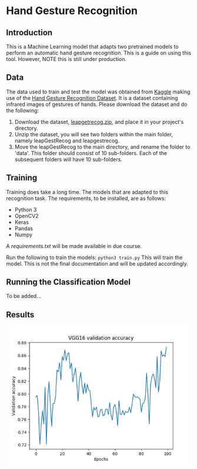 # Hand Gesture Recognition
## Introduction
This is a Machine Learning model that adapts two pretrained models to perform an automatic hand gesture recognition. This is a guide on using this tool. However, NOTE this is still under production.
## Data
The data used to train and test the model was obtained from [Kaggle](kaggle.com) making use of the [Hand Gesture Recognition Dataset](https://www.kaggle.com/gti-upm/leapgestrecog). It is a dataset containing infrared images of gestures of hands. Please download the dataset and do the following:
   1. Download the dataset, [leapgetrecog.zip](https://www.kaggle.com/gti-upm/leapgestrecog/download), and place it in your project's directory.
   2. Unzip the dataset, you will see two folders within the main folder, namely leapGestRecog and leapgestrecog. 
   3. Move the leapGestRecog to the main directory, and rename the folder to 'data'. This folder should consist of 10 sub-folders. Each of the subsequent folders will have 10 sub-folders.
## Training
Training does take a long time. The models that are adapted to this recognition task. The requirements, to be installed, are as follows:
   * Python 3
   * OpenCV2
   * Keras
   * Pandas
   * Numpy

A *requirements.txt* will be made available in due course. 

Run the following to train the models:
	`python3 train.py`
This will train the model. This is not the final documentation and will be updated accordingly.
## Running the Classification Model
To be added...
## Results
![alt text](https://github.com/amineboukrout/gesture_recognition/blob/master/figures/fig_vgg16.png "VGG16 accuracy")
